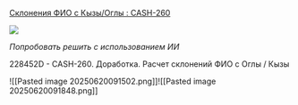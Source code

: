 
[Склонения ФИО с Кызы/Оглы : CASH-260](https://yt.surgutneftegas.ru:4443/issue/CASH-260)

![](msedge_tB93yVSdIP.png)


*Попробовать решить с использованием ИИ* 


228452D - CASH-260. Доработка. Расчет склонений ФИО с Оглы / Кызы

![[Pasted image 20250620091502.png]]![[Pasted image 20250620091848.png]]
